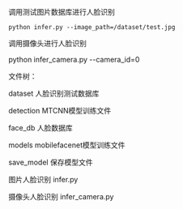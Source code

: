 调用测试图片数据库进行人脸识别 

`python infer.py --image_path=/dataset/test.jpg`



调用摄像头进行人脸识别

python infer_camera.py --camera_id=0



文件树：

dataset  人脸识别测试数据库

detection MTCNN模型训练文件

face_db  人脸数据库

models  mobilefacenet模型训练文件

save_model  保存模型文件



图片人脸识别   infer.py

摄像头人脸识别 infer_camera.py
